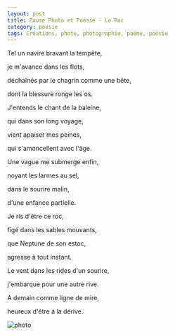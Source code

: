 ```yaml
---
layout: post
title: Pause Photo et Poésie - Le Roc
category: poesie
tags: Créations, photo, photographie, poème, poésie
---
```


Tel un navire bravant la tempête,

je m'avance dans les flots,

déchaînés par le chagrin comme une bête,

dont la blessure ronge les os.

J'entends le chant de la baleine,

qui dans son long voyage,

vient apaiser mes peines,

qui s'amoncellent avec l'âge.

Une vague me submerge enfin,

noyant les larmes au sel,

dans le sourire malin,

d'une enfance partielle.

Je ris d'être ce roc,

figé dans les sables mouvants,

que Neptune de son estoc,

agresse à tout instant.

Le vent dans les rides d'un sourire,

j'embarque pour une autre rive.

A demain comme ligne de mire,

heureux d'être à la dérive. 


![photo](https://filedn.eu/llqi9IBxlYouGRXYG2xlROb/img/2021/poesieroc.jpg)
